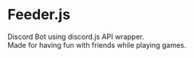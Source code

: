 # Feeder.js
Discord Bot using discord.js API wrapper.
<br />
Made for having fun with friends while playing games.
